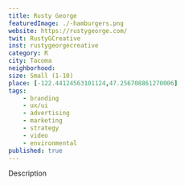 ```yaml
---
title: Rusty George
featuredImage: ./-hamburgers.png
website: https://rustygeorge.com/
twit: RustyGCreative
inst: rustygeorgecreative
category: R
city: Tacoma
neighborhood:
size: Small (1-10)
place: [-122.44124563101124,47.256708861270006]
tags:
    - branding
    - ux/ui
    - advertising
    - marketing
    - strategy
    - video
    - environmental
published: true
---
```


Description
